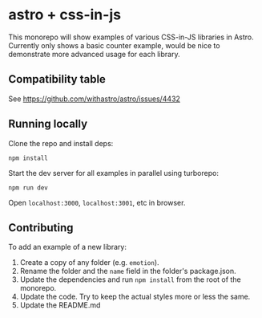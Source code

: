 # astro + css-in-js

This monorepo will show examples of various CSS-in-JS libraries in Astro. Currently only shows a basic counter example, would be nice to demonstrate more advanced usage for each library.

## Compatibility table

See https://github.com/withastro/astro/issues/4432

## Running locally

Clone the repo and install deps:

```
npm install
```

Start the dev server for all examples in parallel using turborepo:

```
npm run dev
```

Open `localhost:3000`, `localhost:3001`, etc in browser.

## Contributing

To add an example of a new library:

1. Create a copy of any folder (e.g. `emotion`).
2. Rename the folder and the `name` field in the folder's package.json.
3. Update the dependencies and run `npm install` from the root of the monorepo.
4. Update the code. Try to keep the actual styles more or less the same.
5. Update the README.md
